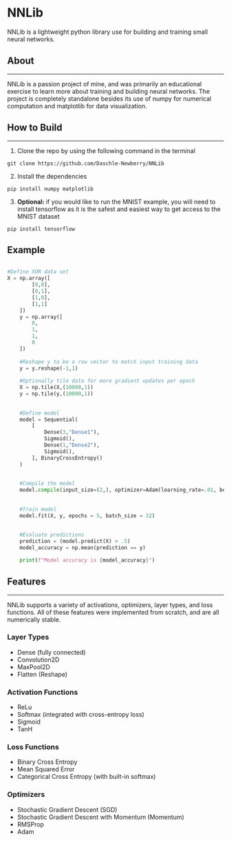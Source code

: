 # NNLib

NNLib is a lightweight python library use for building and training small neural networks.


## About

---
NNLib is a passion project of mine, and was primarily an educational exercise to learn more about training and building neural networks.
The project is completely standalone besides its use of numpy for numerical computation and matplotlib for data visualization.


## How to Build

---
1. Clone the repo by using the following command in the terminal
```commandline
git clone https://github.com/Daschle-Newberry/NNLib
```
2. Install the dependencies

```commandline
pip install numpy matplotlib
```

3. **Optional:** if you would like to run the MNIST example, you will need to install tensorflow as it is the safest and easiest way to get access to the MNIST dataset
```commandline
pip install tensorflow
```

## Example
```python

#Define XOR data set
X = np.array([
        [0,0],
        [0,1],
        [1,0],
        [1,1]
    ])
    y = np.array([
        0,
        1,
        1,
        0
    ])
    
    #Reshape y to be a row vector to match input training data
    y = y.reshape(-1,1)
    
    #Optionally tile data for more gradient updates per epoch
    X = np.tile(X,(10000,1))
    y = np.tile(y,(10000,1))
    
    
    #Define model
    model = Sequential(
        [
            Dense(3,"Dense1"),
            Sigmoid(),
            Dense(1,"Dense2"),
            Sigmoid(),
        ], BinaryCrossEntropy()
    )
    
    
    #Compile the model
    model.compile(input_size=(2,), optimizer=Adam(learning_rate=.01, beta1=.9, beta2=.99))
    
    
    #Train model
    model.fit(X, y, epochs = 5, batch_size = 32)
    
    
    #Evaluate predictions
    prediction = (model.predict(X) > .5)
    model_accuracy = np.mean(prediction == y)

    print(f"Model accuracy is {model_accuracy}")
```

## Features

---

NNLib supports a variety of activations, optimizers, layer types, and loss functions. All of these features were implemented from scratch, and are all numerically stable.

### Layer Types 

- Dense (fully connected)
- Convolution2D
- MaxPool2D
- Flatten (Reshape)

### Activation Functions

- ReLu
- Softmax (integrated with cross-entropy loss)
- Sigmoid
- TanH

### Loss Functions

- Binary Cross Entropy
- Mean Squared Error
- Categorical Cross Entropy (with built-in softmax)

### Optimizers

- Stochastic Gradient Descent (SGD)
- Stochastic Gradient Descent with Momentum (Momentum)
- RMSProp
- Adam


